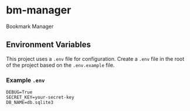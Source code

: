 # bm-manager
Bookmark Manager

## Environment Variables

This project uses a `.env` file for configuration. Create a `.env` file in the root of the project based on the `.env.example` file.

### Example `.env`
```env
DEBUG=True
SECRET_KEY=your-secret-key
DB_NAME=db.sqlite3
```

